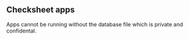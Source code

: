 ## Checksheet apps
Apps cannot be running without the database file which is private and confidental.
